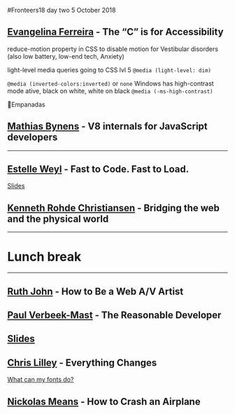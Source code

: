 #Fronteers18 day two 5 October 2018

## [Evangelina Ferreira](https://twitter.com/evaferreira92) - The “C” is for Accessibility

reduce-motion property in CSS to disable motion for Vestibular disorders (also low battery, low-end tech, Anxiety)

light-level media queries going to CSS lvl 5
`@media (light-level: dim)`

`@media (inverted-colors:inverted)` or `none`
Windows has high-contrast mode ative, black on white, white on black
`@media (-ms-high-contrast)`

🥞Empanadas


## [Mathias Bynens](https://twitter.com/mathias) - V8 internals for JavaScript developers

---

## [Estelle Weyl](https://twitter.com/estellevw) - Fast to Code. Fast to Load.

[Slides](https://estelle.github.io/fronteers)

## [Kenneth Rohde Christiansen](https://twitter.com/kennethrohde) - Bridging the web and the physical world

---
# Lunch break

---

## [Ruth John](https://twitter.com/rumyra) - How to Be a Web A/V Artist


## [Paul Verbeek-Mast](http://twitter.com/paul_v_m) - The Reasonable Developer
[Slides](https://noti.st/paul)
---

## [Chris Lilley](https://twitter.com/svgeesus) - Everything Changes

[What can my fonts do?](https://wakamaifondue.com/)


## [Nickolas Means](http://twitter.com/nmeans) - How to Crash an Airplane

